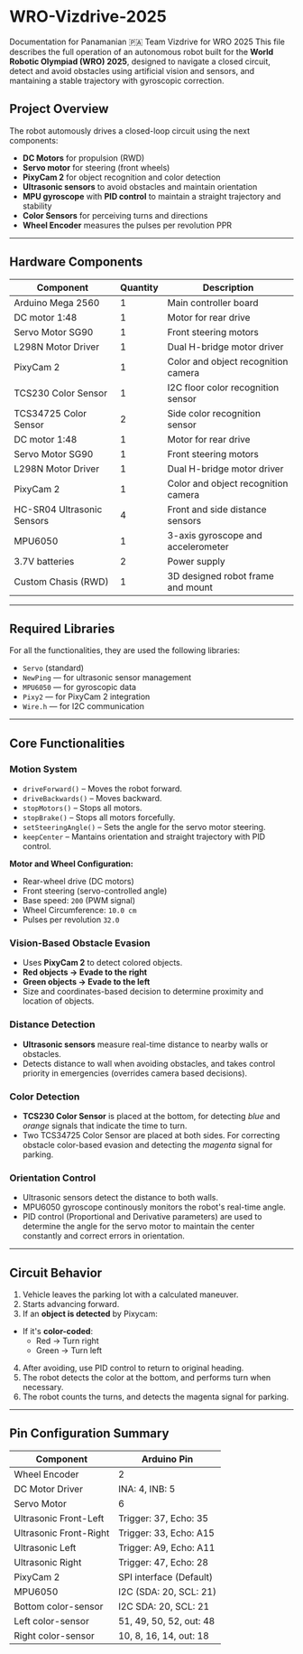 # WRO-Vizdrive-2025
Documentation for Panamanian 🇵🇦 Team Vizdrive for WRO 2025
This file describes the full operation of an autonomous robot built for the **World Robotic Olympiad (WRO) 2025**, designed to navigate a closed circuit, detect and avoid obstacles using artificial vision and sensors, and mantaining a stable trajectory with gyroscopic correction.

## Project Overview
The robot automously drives a closed-loop circuit using the next components:
- **DC Motors** for propulsion (RWD)
- **Servo motor** for steering (front wheels)
- **PixyCam 2** for object recognition and color detection
- **Ultrasonic sensors** to avoid obstacles and maintain orientation
- **MPU gyroscope** with **PID control** to maintain a straight trajectory and stability
- **Color Sensors** for perceiving turns and directions
- **Wheel Encoder** measures the pulses per revolution PPR

---

## Hardware Components

| Component | Quantity | Description |
| ------------ | ------- | ------------------- |
| Arduino Mega 2560 | 1 | Main controller board |
| DC motor 1:48 | 1 | Motor for rear drive |
| Servo Motor SG90 | 1 | Front steering motors |
| L298N Motor Driver | 1 | Dual H-bridge motor driver |
| PixyCam 2 | 1 | Color and object recognition camera |
| TCS230 Color Sensor | 1 | I2C floor color recognition sensor |
| TCS34725 Color Sensor | 2 | Side color recognition sensor |
| DC motor 1:48 | 1 | Motor for rear drive |
| Servo Motor SG90 | 1 | Front steering motors |
| L298N Motor Driver | 1 | Dual H-bridge motor driver |
| PixyCam 2 | 1 | Color and object recognition camera |
| HC-SR04 Ultrasonic Sensors | 4 | Front and side distance sensors |
| MPU6050 | 1 | 3-axis gyroscope and accelerometer |
| 3.7V batteries | 2 | Power supply |
| Custom Chasis (RWD) | 1 | 3D designed robot frame and mount |

---

## Required Libraries

For all the functionalities, they are used the following libraries:

- `Servo` (standard)
- `NewPing` — for ultrasonic sensor management
- `MPU6050` — for gyroscopic data
- `Pixy2` — for PixyCam 2 integration
- `Wire.h` — for I2C communication

---

## Core Functionalities

### Motion System
- `driveForward()` – Moves the robot forward.
- `driveBackwards()` – Moves backward.
- `stopMotors()` – Stops all motors.
- `stopBrake()` – Stops all motors forcefully.
- `setSteeringAngle()` – Sets the angle for the servo motor steering.
- `keepCenter` – Mantains orientation and straight trajectory with PID control.

**Motor and Wheel Configuration:**
- Rear-wheel drive (DC motors)
- Front steering (servo-controlled angle)
- Base speed: `200` (PWM signal)
- Wheel Circumference: `10.0 cm`
- Pulses per revolution `32.0`

### Vision-Based Obstacle Evasion

- Uses **PixyCam 2** to detect colored objects.
- **Red objects → Evade to the right**
- **Green objects → Evade to the left**
- Size and coordinates-based decision to determine proximity and location of objects.

### Distance Detection

- **Ultrasonic sensors** measure real-time distance to nearby walls or obstacles.
- Detects distance to wall when avoiding obstacles, and takes control priority in emergencies (overrides camera based decisions).

### Color Detection

- **TCS230 Color Sensor** is placed at the bottom, for detecting *blue* and *orange* signals that indicate the time to turn.
- Two TCS34725 Color Sensor are placed at both sides. For correcting obstacle color-based evasion and detecting the *magenta* signal for parking.

### Orientation Control

- Ultrasonic sensors detect the distance to both walls.
- MPU6050 gyroscope continously monitors the robot's real-time angle.
- PID control (Proportional and Derivative parameters) are used to determine the angle for the servo motor to maintain the center constantly and correct errors in orientation.

---

## Circuit Behavior

1. Vehicle leaves the parking lot with a calculated maneuver.
2. Starts advancing forward.
3. If an **object is detected** by Pixycam:
  - If it's **color-coded**:
    - Red → Turn right
    - Green → Turn left
4. After avoiding, use PID control to return to original heading.
5. The robot detects the color at the bottom, and performs turn when necessary.
6. The robot counts the turns, and detects the magenta signal for parking.

---

## Pin Configuration Summary

| Component | Arduino Pin |
|---------------|-------------|
| Wheel Encoder | 2 |
| DC Motor Driver | INA: 4, INB: 5 |
| Servo Motor | 6 |
| Ultrasonic Front-Left | Trigger: 37, Echo: 35 |
| Ultrasonic Front-Right | Trigger: 33, Echo: A15 |
| Ultrasonic Left | Trigger: A9, Echo: A11 |
| Ultrasonic Right | Trigger: 47, Echo: 28 |
| PixyCam 2 | SPI interface (Default) |
| MPU6050 | I2C (SDA: 20, SCL: 21) |
| Bottom color-sensor | I2C SDA: 20, SCL: 21 |
| Left color-sensor | 51, 49, 50, 52, out: 48 |
| Right color-sensor | 10, 8, 16, 14, out: 18 |
